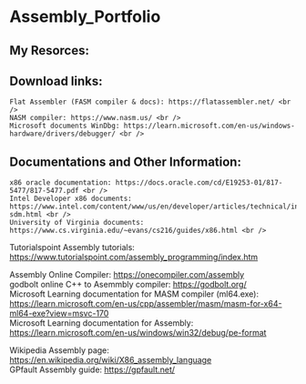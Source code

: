 # Assembly_Portfolio
## My Resorces: <br />
  ## Download links: <br />
    Flat Assembler (FASM compiler & docs): https://flatassembler.net/ <br />
    NASM compiler: https://www.nasm.us/ <br />
    Microsoft documents WinDbg: https://learn.microsoft.com/en-us/windows-hardware/drivers/debugger/ <br />
  ## Documentations and Other Information: <br />
    x86 oracle documentation: https://docs.oracle.com/cd/E19253-01/817-5477/817-5477.pdf <br />
    Intel Developer x86 documents: https://www.intel.com/content/www/us/en/developer/articles/technical/intel-sdm.html <br />
    University of Virginia documents: https://www.cs.virginia.edu/~evans/cs216/guides/x86.html <br />







Tutorialspoint Assembly tutorials: https://www.tutorialspoint.com/assembly_programming/index.htm <br />


Assembly Online Compiler: https://onecompiler.com/assembly <br />
godbolt online C++ to Asemmbly compiler: https://godbolt.org/ <br />
Microsoft Learning documentation for MASM compiler (ml64.exe): https://learn.microsoft.com/en-us/cpp/assembler/masm/masm-for-x64-ml64-exe?view=msvc-170 <br />
Microsoft Learning documentation for Assembly: https://learn.microsoft.com/en-us/windows/win32/debug/pe-format <br />

Wikipedia Assembly page: https://en.wikipedia.org/wiki/X86_assembly_language <br />
GPfault Assembly guide: https://gpfault.net/ <br />

